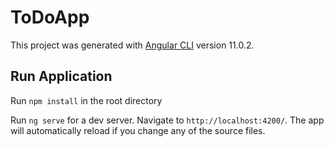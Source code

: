# ToDoApp

This project was generated with [Angular CLI](https://github.com/angular/angular-cli) version 11.0.2.

## Run Application
Run `npm install` in the root directory

Run `ng serve` for a dev server. Navigate to `http://localhost:4200/`. The app will automatically reload if you change any of the source files.
